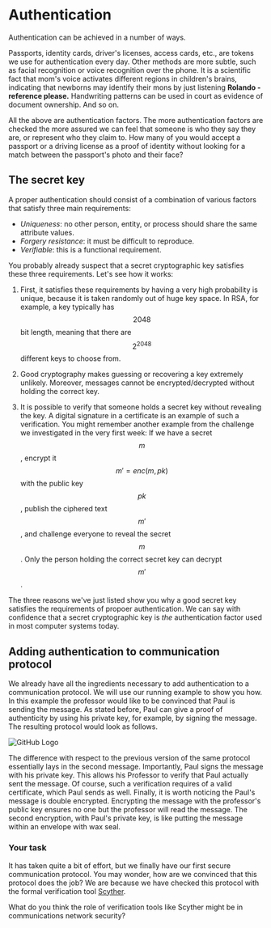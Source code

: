 # Authentication 

Authentication can be achieved in a number of ways.

 Passports, identity cards, driver's licenses, access cards, etc., are tokens we use for authentication every day. Other methods are more subtle, such as facial recognition  or voice recognition over the phone. It is a scientific fact that mom's voice activates different regions in children's brains, indicating that newborns may identify their mons by just listening **Rolando - reference please.** Handwriting patterns can be used in court as evidence of document ownership. And so on.

All the above are authentication factors. The more authentication factors are checked the more assured we can feel that someone is who they say they are, or represent who they claim to. How many of you would accept a passport or a driving license as a proof of identity without looking for a match between the passport's photo and their face? 

## The secret key

A proper authentication should consist of a combination of various factors that satisfy three main requirements: 

* *Uniqueness*: no other person, entity, or process should share the same attribute values.  
* *Forgery resistance*: it must be difficult to reproduce.
* *Verifiable*: this is a functional requirement. 

You probably already suspect that a secret cryptographic key satisfies these three requirements.  Let's see how it works:

1. First, it satisfies these requirements by having a very high probability is unique, because it is taken randomly out of huge key space. In RSA, for example, a key typically has $$2048$$ bit length, meaning that there are $$2^{2048}$$ 
different keys to choose from. 

2. Good cryptography makes guessing or recovering a key extremely unlikely. Moreover, messages cannot be encrypted/decrypted without holding the correct key.

3. It is possible to verify that someone holds a secret key without revealing the key. A digital signature in a certificate is an example of such a verification.   You might remember another example from the challenge we investigated in the very first week: If we have  a  secret $$m$$, encrypt it $$m' = enc(m, pk)$$ with the public key $$pk$$, publish the ciphered text $$m'$$, and challenge everyone to reveal the secret $$m$$. Only the person holding the correct secret key can decrypt $$m'$$.

The three reasons we've just listed show you why a good secret key satisfies the requirements of propoer authentication.  We can say with confidence that a secret cryptographic key is *the* authentication factor used in most computer systems today. 

## Adding authentication to communication protocol

We already have all the ingredients necessary to add authentication to a communication protocol. We will use our running example to show you how. In this example the professor would like to be convinced that Paul is sending the message. As stated before, Paul can give a proof of authenticity by using his private key, for example, by signing the message. The resulting protocol would look as follows.

![GitHub Logo](./images/msc-charts/weakly-secure-protocol-with-certificate.jpg)

The difference with respect to the previous version of the same protocol essentially lays in the second message. Importantly, Paul signs the message with his private key. This allows his Professor to verify that Paul actually sent the message. Of course, such a verification requires of a valid certificate, which Paul sends as well. Finally, it is worth noticing the Paul's message is double encrypted. Encrypting the message with the professor's public key ensures no one but the professor will read the message. The second encryption, with Paul's private key, is like putting the message within an envelope with wax seal. 

### Your task

It has taken quite a bit of effort, but we finally have our first secure communication protocol. You may wonder, how are we convinced that this protocol does the job? We are because we have checked this protocol with the formal verification tool [Scyther](https://www.cs.ox.ac.uk/people/cas.cremers/scyther/index.html).

What do you think the role of verification tools like Scyther might be in communications network security?
